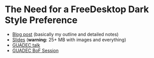 # The Need for a FreeDesktop Dark Style Preference

- [Blog post](https://blog.elementary.io/the-need-for-a-freedesktop-dark-style-preference/) (basically my outline and detailed notes)
- [Slides](slides) (**warning:** 25+ MB with images and everything)
- [GUADEC talk](https://schedule.guadec.org/sessions/284)
- [GUADEC BoF Session](https://wiki.gnome.org/GUADEC/2019/Hackingdays/FreeDesktopDarkStylePreferenceBoF)

